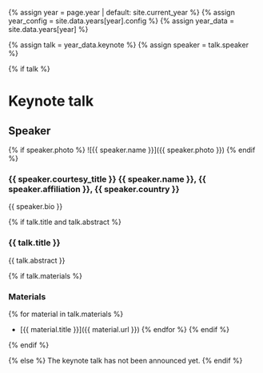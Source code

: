 {% assign year = page.year | default: site.current_year %}
{% assign year_config = site.data.years[year].config %}
{% assign year_data = site.data.years[year] %}

{% assign talk = year_data.keynote %}
{% assign speaker = talk.speaker %}

{% if talk %}
# Keynote talk

## Speaker

{% if speaker.photo %}
![{{ speaker.name }}]({{ speaker.photo }})
{% endif %}

### {{ speaker.courtesy_title }} {{ speaker.name }}, {{ speaker.affiliation }}, {{ speaker.country }}

{{ speaker.bio }}

{% if talk.title and talk.abstract %}
<h3> {{ talk.title }} </h3>

{{ talk.abstract }}

{% if talk.materials %}
### Materials

{% for material in talk.materials %}
* [{{ material.title }}]({{ material.url }})
{% endfor %}
{% endif %}

{% endif %}

{% else %}
The keynote talk has not been announced yet.
{% endif %}
